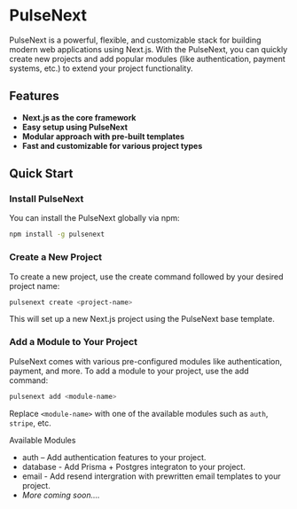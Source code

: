 # PulseNext

PulseNext is a powerful, flexible, and customizable stack for building modern web applications using Next.js. With the PulseNext, you can quickly create new projects and add popular modules (like authentication, payment systems, etc.) to extend your project functionality.

## Features

- **Next.js as the core framework**
- **Easy setup using PulseNext**
- **Modular approach with pre-built templates**
- **Fast and customizable for various project types**

## Quick Start

### Install PulseNext

You can install the PulseNext globally via npm:

```bash
npm install -g pulsenext
```

### Create a New Project

To create a new project, use the create command followed by your desired project name:

```bash
pulsenext create <project-name>
```

This will set up a new Next.js project using the PulseNext base template.

### Add a Module to Your Project

PulseNext comes with various pre-configured modules like authentication, payment, and more. To add a module to your project, use the add command:

```bash
pulsenext add <module-name>
```

Replace `<module-name>` with one of the available modules such as `auth`, `stripe`, etc.

Available Modules

- auth – Add authentication features to your project.
- database - Add Prisma + Postgres integraton to your project.
- email - Add resend intergration with prewritten email templates to your project.
- _More coming soon...._
